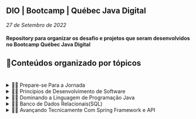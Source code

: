 ## DIO | Bootcamp | Québec Java Digital
*27 de Setembro de 2022*

#### Repository para organizar os desafio e projetos que seram desenvolvidos no Bootcamp Québec Java Digital

## 📕Conteúdos organizado por tópicos
#

<details>
  <summary>👨‍💻 Prepare-se Para a Jornada</summary>
  <br/>

  1. 🧗🏿 Módulo [01](https://github.com/Notlynoel/quebec-java/tree/main/modulo-01) | [Navegar para o módulo 01](https://github.com/Notlynoel/quebec-java/tree/main/modulo-01)
</details>
 
<details>
  <summary>👨‍💻 Princípios de Desenvolvimento de Software</summary>
  <br/>

  2 ​​🧑🏻‍💻​ Módulo [02](https://github.com/Notlynoel/quebec-java/tree/main/modulo-01) | [Navegar para o módulo 02](https://github.com/Notlynoel/quebec-java/tree/main/modulo-01)
</details>

<details>
  <summary>👨‍💻 Dominando a Linguagem de Programação Java</summary>
  <br/>

  3. 🏋️‍♂️​ Módulo [03](https://github.com/Notlynoel/quebec-java/tree/main/modulo-01) | [Navegar para o módulo 03](https://github.com/Notlynoel/quebec-java/tree/main/modulo-01)
</details>

<details>
  <summary>👨‍💻 Banco de Dados Relacionais(SQL)</summary>
  <br/>

  4. 🗄️ Módulo [04](https://github.com/Notlynoel/quebec-java/tree/main/modulo-01) | [Navegar para o módulo 04](https://github.com/Notlynoel/quebec-java/tree/main/modulo-01)
</details>

<details>
  <summary>👨‍💻 Avançando Tecnicamente Com Spring Framework e API</summary>
  <br/>

  5. 🌱​ Módulo [05](https://github.com/Notlynoel/quebec-java/tree/main/modulo-01) | [Navegar para o módulo 05](https://github.com/Notlynoel/quebec-java/tree/main/modulo-01)
</details>


